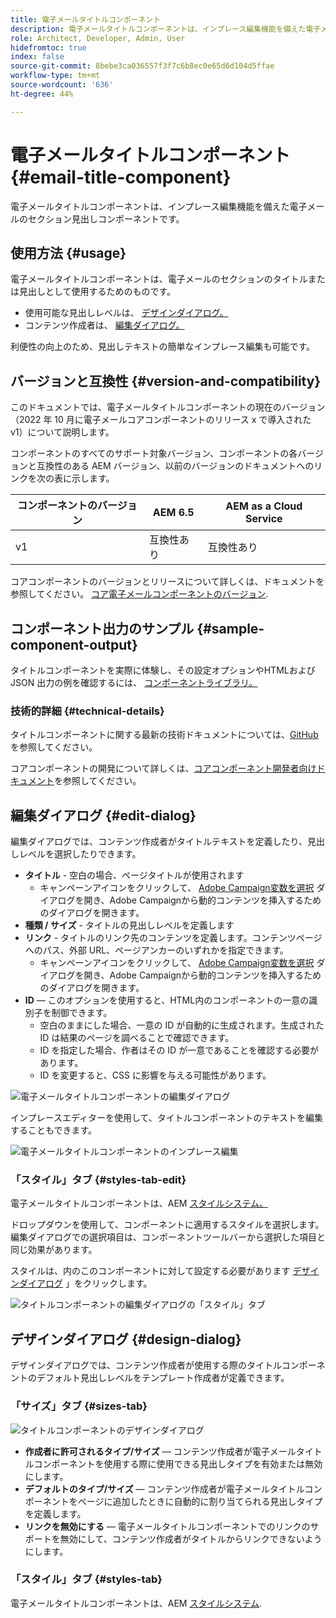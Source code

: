 ```yaml
---
title: 電子メールタイトルコンポーネント
description: 電子メールタイトルコンポーネントは、インプレース編集機能を備えた電子メールのセクション見出しコンポーネントです。
role: Architect, Developer, Admin, User
hidefromtoc: true
index: false
source-git-commit: 8bebe3ca036557f3f7c6b8ec0e65d6d104d5ffae
workflow-type: tm+mt
source-wordcount: '636'
ht-degree: 44%

---
```



# 電子メールタイトルコンポーネント {#email-title-component}

電子メールタイトルコンポーネントは、インプレース編集機能を備えた電子メールのセクション見出しコンポーネントです。

## 使用方法 {#usage}

電子メールタイトルコンポーネントは、電子メールのセクションのタイトルまたは見出しとして使用するためのものです。

* 使用可能な見出しレベルは、 [デザインダイアログ。](#design-dialog)
* コンテンツ作成者は、 [編集ダイアログ。](#edit-dialog)

利便性の向上のため、見出しテキストの簡単なインプレース編集も可能です。

## バージョンと互換性 {#version-and-compatibility}

このドキュメントでは、電子メールタイトルコンポーネントの現在のバージョン（2022 年 10 月に電子メールコアコンポーネントのリリース x で導入された v1）について説明します。

コンポーネントのすべてのサポート対象バージョン、コンポーネントの各バージョンと互換性のある AEM バージョン、以前のバージョンのドキュメントへのリンクを次の表に示します。

| コンポーネントのバージョン | AEM 6.5 | AEM as a Cloud Service |
|---|---|---|
| v1 | 互換性あり | 互換性あり |

コアコンポーネントのバージョンとリリースについて詳しくは、ドキュメントを参照してください。 [コア電子メールコンポーネントのバージョン](/help/versions.md).

## コンポーネント出力のサンプル {#sample-component-output}

タイトルコンポーネントを実際に体験し、その設定オプションやHTMLおよび JSON 出力の例を確認するには、 [コンポーネントライブラリ。](https://adobe.com/go/aem_cmp_library_email_title)

### 技術的詳細 {#technical-details}

タイトルコンポーネントに関する最新の技術ドキュメントについては、[GitHub](https://adobe.com/go/aem_cmp_tech_email_title_v1) を参照してください。

コアコンポーネントの開発について詳しくは、[コアコンポーネント開発者向けドキュメント](/help/developing/overview.md)を参照してください。

## 編集ダイアログ {#edit-dialog}

編集ダイアログでは、コンテンツ作成者がタイトルテキストを定義したり、見出しレベルを選択したりできます。

* **タイトル** - 空白の場合、ページタイトルが使用されます
   * キャンペーンアイコンをクリックして、 [Adobe Campaign変数を選択](/help/email/campaign-variables.md) ダイアログを開き、Adobe Campaignから動的コンテンツを挿入するためのダイアログを開きます。
* **種類 / サイズ** - タイトルの見出しレベルを定義します
* **リンク** - タイトルのリンク先のコンテンツを定義します。コンテンツページへのパス、外部 URL、ページアンカーのいずれかを指定できます。
   * キャンペーンアイコンをクリックして、 [Adobe Campaign変数を選択](/help/email/campaign-variables.md) ダイアログを開き、Adobe Campaignから動的コンテンツを挿入するためのダイアログを開きます。
* **ID**  — このオプションを使用すると、HTML内のコンポーネントの一意の識別子を制御できます。
   * 空白のままにした場合、一意の ID が自動的に生成されます。生成された ID は結果のページを調べることで確認できます。
   * ID を指定した場合、作者はその ID が一意であることを確認する必要があります。
   * ID を変更すると、CSS に影響を与える可能性があります。

![電子メールタイトルコンポーネントの編集ダイアログ](/help/email/assets/email-title-edit.png)

インプレースエディターを使用して、タイトルコンポーネントのテキストを編集することもできます。

![電子メールタイトルコンポーネントのインプレース編集](/help/email/assets/email-title-edit-inline.png)

### 「スタイル」タブ {#styles-tab-edit}

電子メールタイトルコンポーネントは、AEM [スタイルシステム。](/help/get-started/authoring.md#component-styling)

ドロップダウンを使用して、コンポーネントに適用するスタイルを選択します。編集ダイアログでの選択項目は、コンポーネントツールバーから選択した項目と同じ効果があります。

スタイルは、内のこのコンポーネントに対して設定する必要があります [デザインダイアログ](#design-dialog) 」をクリックします。

![タイトルコンポーネントの編集ダイアログの「スタイル」タブ](/help/email/assets/email-title-edit-styles.png)

## デザインダイアログ {#design-dialog}

デザインダイアログでは、コンテンツ作成者が使用する際のタイトルコンポーネントのデフォルト見出しレベルをテンプレート作成者が定義できます。

### 「サイズ」タブ {#sizes-tab}

![タイトルコンポーネントのデザインダイアログ](/help/email/assets/email-title-design.png)

* **作成者に許可されるタイプ/サイズ**  — コンテンツ作成者が電子メールタイトルコンポーネントを使用する際に使用できる見出しタイプを有効または無効にします。
* **デフォルトのタイプ/サイズ**  — コンテンツ作成者が電子メールタイトルコンポーネントをページに追加したときに自動的に割り当てられる見出しタイプを定義します。
* **リンクを無効にする**  — 電子メールタイトルコンポーネントでのリンクのサポートを無効にして、コンテンツ作成者がタイトルからリンクできないようにします。

### 「スタイル」タブ {#styles-tab}

電子メールタイトルコンポーネントは、AEM [スタイルシステム](/help/get-started/authoring.md#component-styling).
